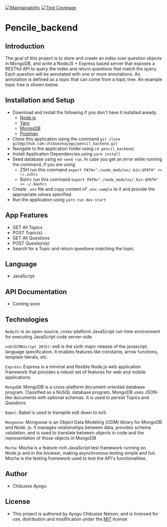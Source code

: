 [![Maintainability](https://api.codeclimate.com/v1/badges/f38d64b165f054ad6d06/maintainability)](https://codeclimate.com/github/chibuezeayogu/pencil_backend/maintainability) 
[![Test Coverage](https://api.codeclimate.com/v1/badges/f38d64b165f054ad6d06/test_coverage)](https://codeclimate.com/github/chibuezeayogu/pencil_backend/test_coverage)
# Pencile_backend
## Introduction
The goal of this project is to store and create an index over question objects in MongoDB, and write a NodeJS + Express based server that exposes a RESTful API to query the index and return questions that match the query. Each question will be annotated with one or more annotations. An annotation is defined as a topic that can come from a topic tree. An example topic tree is shown below.

## Installation and Setup
- Download and install the following if you don't have it installed aready.
   - [Node.js](https://nodejs.org/en/)
   - [Yarn](https://classic.yarnpkg.com/en/docs/install/#mac-stable)
   - [MongoDB](https://docs.mongodb.com/manual/installation/)
   - [Postman](https://www.postman.com/)
- Clone this application using the command `git clone git@github.com:chibuezeayogu/pencil_backend.git`
- Navigate to the application folder using `cd pencil_backend/`
- Install Application Dependencies using `yarn install`
- Seed database using `md-seed run`. In case you get an error while running the command, if you are using 
   - ZSH run this command `export PATH="./node_modules/.bin:$PATH" >> ~/.zshrc`
   - Bshrc run this command `export PATH="./node_modules/.bin:$PATH" >> ~/.bashrc`
- Create `.env` file and copy content of `.env.sample` to it and provide the appropriate values specified.
- Run the application using `yarn run dev-start`

## App Features
- GET All Topics
- POST Topic(s)
- GET All Questions
- POST Question(s)
- Search for a Topic and return questions matching the topic.

## Language
- JavaScript

## API Documentation
 - Coming soon 

## Technologies

`NodeJS:`is an open-source, cross-platform JavaScript run-time environment for executing JavaScript code server-side.

`es6(ECMAScript 2015)`: es6 is the sixth major release of the javascript language specification. It enables features like constants, arrow functions, template literals, etc.

`Express`: Express is a minimal and flexible Node.js web application framework that provides a robust set of features for web and mobile applications.

`MongoDB`: MongoDB is a cross-platform document-oriented database program. Classified as a NoSQL database program, MongoDB uses JSON-like documents with optional schemas. It is used to persist Topics and Questions

`Babel`: Babel is used to transpile es6 down to es5.

`Mongoose`: Mongoose is an Object Data Modeling (ODM) library for MongoDB and Node. js. It manages relationships between data, provides schema validation, and is used to translate between objects in code and the representation of those objects in MongoDB

`Mocha`: Mocha is a feature-rich JavaScript test framework running on Node.js and in the browser, making asynchronous testing simple and fun. Mocha is the testing framework used to test the API's functionalities.

## Author
- Chibueze Ayogu

## License
- This project is authored by Ayogu Chibueze Nelson, and is licensed for use, distribution and modification under the [MIT](https://github.com/chibuezeayogu/pencil_backend/blob/main/LICENSE) license
